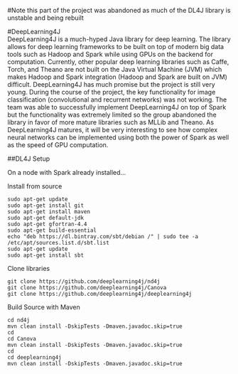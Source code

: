 #Note this part of the project was abandoned as much of the DL4J library is unstable and being rebuilt

#DeepLearning4J  
DeepLearning4J is a much-hyped Java library for deep learning. The library allows for deep learning frameworks to be built on top of modern big data tools such as Hadoop and Spark while using GPUs on the backend for computation. Currently, other popular deep learning libraries such as Caffe, Torch, and Theano are not built on the Java Virtual Machine (JVM) which makes Hadoop and Spark integration (Hadoop and Spark are built on JVM) difficult. DeepLearning4J has much promise but the project is still very young. During the course of the project, the key functionality for image classification (convolutional and recurrent networks) was not working. The team was able to successfully implement DeepLearning4J on top of Spark but the functionality was extremely limited so the group abandoned the library in favor of more mature libraries such as MLLib and Theano. As DeepLearning4J matures, it will be very interesting to see how complex neural networks can be implemented using both the power of Spark as well as the speed of GPU computation.

##DL4J Setup

On a node with Spark already installed...  

Install from source
```
sudo apt-get update
sudo apt-get install git
sudo apt-get install maven
sudo apt-get default-jdk
sudo apt-get gfortran-4.4
sudo apt-get build-essential
echo "deb https://dl.bintray.com/sbt/debian /" | sudo tee -a /etc/apt/sources.list.d/sbt.list
sudo apt-get update
sudo apt-get install sbt
```

Clone libraries  
```
git clone https://github.com/deeplearning4j/nd4j
git clone https://github.com/deeplearning4j/Canova
git clone https://github.com/deeplearning4j/deeplearning4j
```

Build Source with Maven  
```
cd nd4j
mvn clean install -DskipTests -Dmaven.javadoc.skip=true
cd
cd Canova
mvn clean install -DskipTests -Dmaven.javadoc.skip=true
cd
cd deeplearning4j
mvn clean install -DskipTests -Dmaven.javadoc.skip=true
```



